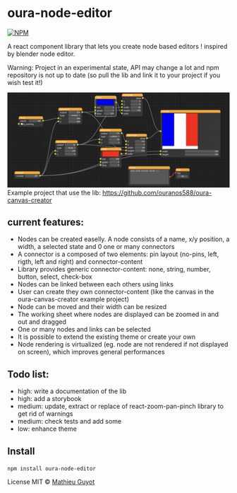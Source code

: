 # oura-node-editor

[![NPM](https://img.shields.io/npm/v/oura-node-editor.svg
)](https://www.npmjs.com/package/oura-node-editor)

A react component library that lets you create node based editors ! inspired by blender node editor.

Warning: Project in an experimental state, API may change a lot and npm repository is not up to date (so pull the lib and link it to your project if you wish test it!)

![canvas editor](doc/img/canvas-editor.png)
Example project that use the lib: https://github.com/ouranos588/oura-canvas-creator

## current features:
* Nodes can be created easelly. A node consists of a name, x/y position, a width, a selected state and 0 one or many connectors
* A connector is a composed of two elements: pin layout (no-pins, left, rigth, left and right) and connector-content
* Library provides generic connector-content: none, string, number, button, select, check-box
* Nodes can be linked between each others using links
* User can create they own connector-content (like the canvas in the oura-canvas-creator example project)
* Node can be moved and their width can be resized
* The working sheet where nodes are displayed can be zoomed in and out and dragged
* One or many nodes and links can be selected
* It is possible to extend the existing theme or create your own
* Node rendering is virtualized (eg. node are not rendered if not displayed on screen), which improves general performances

## Todo list:
* high: write a documentation of the lib
* high: add a storybook
* medium: update, extract or replace of react-zoom-pan-pinch library to get rid of warnings
* medium: check tests and add some
* low: enhance theme

## Install
`npm install oura-node-editor`

License MIT © [Mathieu Guyot](https://github.com/mathieuguyot)
